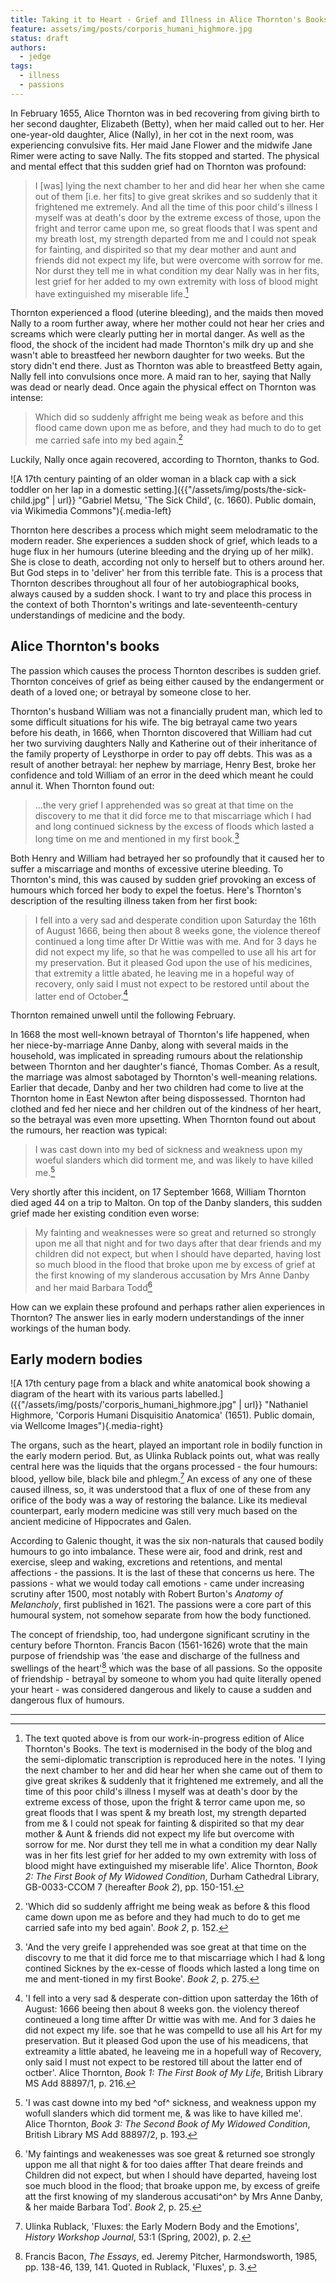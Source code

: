 ```yaml
---
title: Taking it to Heart - Grief and Illness in Alice Thornton's Books
feature: assets/img/posts/corporis_humani_highmore.jpg
status: draft
authors:
  - jedge
tags:
  - illness
  - passions
---
```


In February 1655, Alice Thornton was in bed recovering from giving birth to her second daughter, Elizabeth (Betty), when her maid called out to her. Her one-year-old daughter, Alice (Nally), in her cot in the next room, was experiencing convulsive fits. Her maid Jane Flower and the midwife Jane Rimer were acting to save Nally. The fits stopped and started. The physical and mental effect that this sudden grief had on Thornton was profound:

>I [was] lying the next chamber to her and did hear her when she came out of them [i.e. her fits] to give great skrikes and so suddenly that it frightened me extremely. And all the time of this poor child's illness I myself was at death's door by the extreme excess of those, upon the fright and terror came upon me, so great floods that I was spent and my breath lost, my strength departed from me and I could not speak for fainting, and dispirited so that my dear mother and aunt and friends did not expect my life, but were overcome with sorrow for me. Nor durst they tell me in what condition my dear Nally was in her fits, lest grief for her added to my own extremity with loss of blood might have extinguished my miserable life.[^1]

Thornton experienced a flood (uterine bleeding), and the maids then moved Nally to a room further away, where her mother could not hear her cries and screams which were clearly putting her in mortal danger. As well as the flood, the shock of the incident had made Thornton's milk dry up and she wasn't able to breastfeed her newborn daughter for two weeks. But the story didn't end there. Just as Thornton was able to breastfeed Betty again, Nally fell into convulsions once more. A maid ran to her, saying that Nally was dead or nearly dead. Once again the physical effect on Thornton was intense:

>Which did so suddenly affright me being weak as before and this flood came down upon me as before, and they had much to do to get me carried safe into my bed again.[^2]

Luckily, Nally once again recovered, according to Thornton, thanks to God.

![A 17th century painting of an older woman in a black cap with a sick toddler on her lap in a domestic setting.]({{"/assets/img/posts/the-sick-child.jpg" | url}} "Gabriel Metsu, 'The Sick Child', (c. 1660). Public domain, via Wikimedia Commons"){.media-left}

Thornton here describes a process which might seem melodramatic to the modern reader. She experiences a sudden shock of grief, which leads to a huge flux in her humours (uterine bleeding and the drying up of her milk). She is close to death, according not only to herself but to others around her. But God steps in to 'deliver' her from this terrible fate. This is a process that Thornton describes throughout all four of her autobiographical books, always caused by a sudden shock. I want to try and place this process in the context of both Thornton's writings and late-seventeenth-century understandings of medicine and the body.


## Alice Thornton's books


The passion which causes the process Thornton describes is sudden grief. Thornton conceives of grief as being either caused by the endangerment or death of a loved one; or betrayal by someone close to her.

Thornton's husband William was not a financially prudent man, which led to some difficult situations for his wife. The big betrayal came two years before his death, in 1666, when Thornton discovered that William had cut her two surviving daughters Nally and Katherine out of their inheritance of the family property of Leysthorpe in order to pay off debts. This was as a result of another betrayal: her nephew by marriage, Henry Best, broke her confidence and told William of an error in the deed which meant he could annul it. When Thornton found out:

>...the very grief I apprehended was so great at that time on the discovery to me that it did force me to that miscarriage which I had and long continued sickness by the excess of floods which lasted a long time on me and mentioned in my first book.[^3]

Both Henry and William had betrayed her so profoundly that it caused her to suffer a miscarriage and months of excessive uterine bleeding. To Thornton's mind, this was caused by sudden grief provoking an excess of humours which forced her body to expel the foetus. Here's Thornton's description of the resulting illness taken from her first book:

>I fell into a very sad and desperate condition upon Saturday the 16th of August 1666, being then about 8 weeks gone, the violence thereof continued a long time after Dr Wittie was with me. And for 3 days he did not expect my life, so that he was compelled to use all his art for my preservation. But it pleased God upon the use of his medicines, that extremity a little abated, he leaving me in a hopeful way of recovery, only said I must not expect to be restored until about the latter end of October.[^4]

Thornton remained unwell until the following February.

In 1668 the most well-known betrayal of Thornton's life happened, when her niece-by-marriage Anne Danby, along with several maids in the household, was implicated in spreading rumours about the relationship between Thornton and her daughter's fiancé, Thomas Comber. As a result, the marriage was almost sabotaged by Thornton's well-meaning relations. Earlier that decade, Danby and her two children had come to live at the Thornton home in East Newton after being dispossessed. Thornton had clothed and fed her niece and her children out of the kindness of her heart, so the betrayal was even more upsetting. When Thornton found out about the rumours, her reaction was typical:

>I was cast down into my bed of sickness and weakness upon my woeful slanders which did torment me, and was likely to have killed me.[^5]

Very shortly after this incident, on 17 September 1668, William Thornton died aged 44 on a trip to Malton. On top of the Danby slanders, this sudden grief made her existing condition even worse:

>My fainting and weaknesses were so great and returned so strongly upon me all that night and for two days after that dear friends and my children did not expect, but when I should have departed, having lost so much blood in the flood that broke upon me by excess of grief at the first knowing of my slanderous accusation by Mrs Anne Danby and her maid Barbara Todd[^6]

How can we explain these profound and perhaps rather alien experiences in Thornton? The answer lies in early modern understandings of the inner workings of the human body.

## Early modern bodies

![A 17th century page from a black and white anatomical book showing a diagram of the heart with its various parts labelled.]({{"/assets/img/posts/'corporis_humani_highmore.jpg" | url}} "Nathaniel Highmore, 'Corporis Humani Disquisitio Anatomica' (1651). Public domain, via Wellcome Images"){.media-right}

The organs, such as the heart, played an important role in bodily function in the early modern period. But, as Ulinka Rublack points out, what was really central here was the liquids that the organs processed - the four humours: blood, yellow bile, black bile and phlegm.[^7] An excess of any one of these caused illness, so, it was understood that a flux of one of these from any orifice of the body was a way of restoring the balance. Like its medieval counterpart, early modern medicine was still very much based on the ancient medicine of Hippocrates and Galen.

According to Galenic thought, it was the six non-naturals that caused bodily humours to go into imbalance. These were air, food and drink, rest and exercise, sleep and waking, excretions and retentions, and mental affections - the passions. It is the last of these that concerns us here. The passions - what we would today call emotions - came under increasing scrutiny after 1500, most notably with Robert Burton's *Anatomy of Melancholy*, first published in 1621. The passions were a core part of this humoural system, not somehow separate from how the body functioned.

The concept of friendship, too, had undergone significant scrutiny in the century before Thornton. Francis Bacon (1561-1626) wrote that the main purpose of friendship was 'the ease and discharge of the fullness and swellings of the heart'[^8] which was the base of all passions. So the opposite of friendship - betrayal by someone to whom you had quite literally opened your heart - was considered dangerous and likely to cause a sudden and dangerous flux of humours.

---

[^1]: The text quoted above is from our work-in-progress edition of Alice Thornton's Books. The text is modernised in the body of the blog and the semi-diplomatic transcription is reproduced here in the notes. 'I lying the next chamber to her and did hear her when she came out of them to give great skrikes & suddenly that it frightened me extremely, and all the time of this poor child's illness I myself was at death's door by the extreme excess of those, upon the fright & terror came upon me, so great floods that I was spent & my breath lost, my strength departed from me & I could not speak for fainting & dispirited so that my dear mother & Aunt & friends did not expect my life but overcome with sorrow for me. Nor durst they tell me in what a condition my dear Nally was in her fits lest grief for her added to my own extremity with loss of blood might have extinguished my miserable life'. Alice Thornton, *Book 2: The First Book of My Widowed Condition*, Durham Cathedral Library, GB-0033-CCOM 7 (hereafter *Book 2*), pp. 150-151.

[^2]: 'Which did so suddenly affright me being weak as before & this flood came down upon me as before and they had much to do to get me carried safe into my bed again'. *Book 2*, p. 152.

[^3]: 'And the very greife I apprehended was soe great at that time on the discovry to me that it did force me to that miscarriage which I had & long contined Sicknes by the ex-cesse of floods which lasted a long time on me and ment-tioned in my first Booke'. *Book 2*, p. 275.

[^4]: 'I fell into a very sad & desperate con-dittion upon satterday the 16th of August: 1666 beeing then
about 8 weeks gon. the violency thereof contineued a long time affter Dr wittie was with me. And for 3 daies he did not expect my life. soe that he was compelld to use all his Art for my preservation. But it pleased God upon the use of his meadicens, that extreamity  a little abated, he leaveing me in a hopefull way of Recovery, only said I must not expect to be restored till about the latter end of octber'. Alice Thornton, *Book 1: The First Book of My Life*, British Library MS Add 88897/1, p. 216.

[^5]: 'I was cast downe into my bed ^of^ sickness, and weakness uppon my wofull slanders which did torment me, & was like to have killed me'. Alice Thornton, *Book 3: The Second Book of My Widowed Condition*, British Library MS Add 88897/2, p. 193.

[^6]: 'My faintings and weakenesses was soe great & returned soe strongly uppon me all that night & for too daies affter That deare freinds and Children did not expect, but when I should have departed, haveing lost soe much blood in the flood; that broake uppon me, by excess of greife att the first knowing of my slanderous accusati^on^ by Mrs Anne Danby, & her maide Barbara Tod'. *Book 2*, p. 25.

[^7]: Ulinka Rublack, 'Fluxes: the Early Modern Body and the Emotions', *History Workshop Journal*, 53:1 (Spring, 2002), p. 2.

[^8]: Francis Bacon, *The Essays*, ed. Jeremy Pitcher, Harmondsworth, 1985, pp. 138-46, 139, 141. Quoted in Rublack, 'Fluxes', p. 3.
